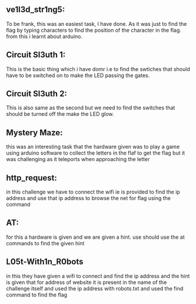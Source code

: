 ## ve1l3d_str1ng5:
To be frank, this was an easiest task, I have done. As it was just to find the flag by typing characters to find the position of the character in the flag. from this i learnt about arduino.
## Circuit Sl3uth 1:
This is the basic thing which i have domr i.e to find the swtiches that should have to be switched on to make the LED passing the gates.
## Circuit Sl3uth 2:
This is also same as the second but we need to find the switches that should be turned off the make the LED glow.
## Mystery Maze:
this was an interesting task that the hardware given was to play a game using arduino software to collect the letters in the flaf to get the flag but it was challenging as it teleports when approaching the letter
## http_request:
in this challenge we have to connect the wifi ie is provided to find the ip address and use that ip address to browse the net for flag using the command
## AT:
for this a hardware is given and we are given a hint. use should use the at commands to find the given hint
## L05t-With1n_R0bots
in this they have given a wifi to connect and find the ip address and the hint is given that for address of website it is present in the name of the challenge itself and used the ip address with robots.txt and used the find command to find the flag


